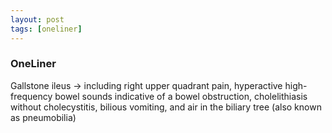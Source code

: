 ```yaml
---
layout: post
tags: [oneliner]
---
```



### OneLiner

Gallstone ileus -> including right upper quadrant pain, hyperactive high-frequency bowel sounds indicative of a bowel obstruction, cholelithiasis without cholecystitis, bilious vomiting, and air in the biliary tree (also known as pneumobilia)
